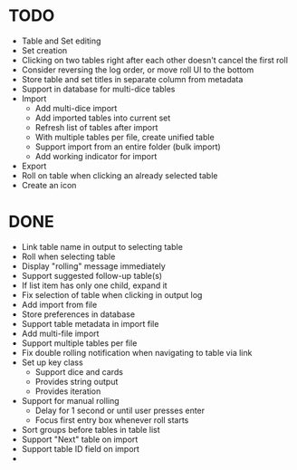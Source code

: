 # TODO
* Table and Set editing
* Set creation
* Clicking on two tables right after each other doesn't cancel the first roll
* Consider reversing the log order, or move roll UI to the bottom
* Store table and set titles in separate column from metadata
* Support in database for multi-dice tables
* Import
  * Add multi-dice import
  * Add imported tables into current set
  * Refresh list of tables after import
  * With multiple tables per file, create unified table
  * Support import from an entire folder (bulk import)
  * Add working indicator for import
* Export
* Roll on table when clicking an already selected table
* Create an icon

# DONE
* Link table name in output to selecting table
* Roll when selecting table
* Display "rolling" message immediately
* Support suggested follow-up table(s)
* If list item has only one child, expand it
* Fix selection of table when clicking in output log
* Add import from file
* Store preferences in database
* Support table metadata in import file
* Add multi-file import
* Support multiple tables per file
* Fix double rolling notification when navigating to table via link
* Set up key class
  * Support dice and cards
  * Provides string output
  * Provides iteration
* Support for manual rolling
  * Delay for 1 second or until user presses enter
  * Focus first entry box whenever roll starts
* Sort groups before tables in table list
* Support "Next" table on import
* Support table ID field on import
* 